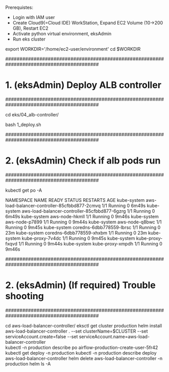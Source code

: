 Prerequistes:
- Login with IAM user
- Create Cloud9(=Cloud IDE) WorkStation, Expand EC2 Volume (10->200 GB), Restart EC2
- Activate python virtual environment, eksAdmin
- Run eks cluster

export WORKDIR='/home/ec2-user/environment'
cd $WORKDIR


#########################################################################################
# 1. (eksAdmin) Deploy ALB controller
#########################################################################################

cd eks/04_alb-controller/

bash 1_deploy.sh 

#########################################################################################
# 2. (eksAdmin) Check if alb pods run
#########################################################################################

kubectl get po -A

NAMESPACE     NAME                                            READY   STATUS    RESTARTS   AGE
kube-system   aws-load-balancer-controller-85cfbbd877-2cmvq   1/1     Running   0          6m49s
kube-system   aws-load-balancer-controller-85cfbbd877-6gzrg   1/1     Running   0          6m49s
kube-system   aws-node-hkmll                                  1/1     Running   0          9m46s
kube-system   aws-node-p7899                                  1/1     Running   0          9m44s
kube-system   aws-node-q8bwc                                  1/1     Running   0          9m45s
kube-system   coredns-6dbb778559-lbrsc                        1/1     Running   0          23m
kube-system   coredns-6dbb778559-xhxbm                        1/1     Running   0          23m
kube-system   kube-proxy-7v4dc                                1/1     Running   0          9m45s
kube-system   kube-proxy-fxqvd                                1/1     Running   0          9m44s
kube-system   kube-proxy-xmpdh                                1/1     Running   0          9m46s


#########################################################################################
# 2. (eksAdmin) (If required) Trouble shooting
#########################################################################################

cd aws-load-balancer-controller/
eksctl get cluster production
helm install aws-load-balancer-controller .             --set clusterName=$CLUSTER             --set serviceAccount.create=false             --set serviceAccount.name=aws-load-balancer-controller \
kubectl -n production describe po airflow-production-create-user-5fr42 
kubectl get deploy -n production
kubectl -n production describe deploy aws-load-balancer-controller
helm delete aws-load-balancer-controller -n production
helm ls -A
